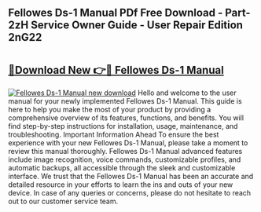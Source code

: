 ## Fellowes Ds-1 Manual PDf Free Download - Part-2zH Service Owner Guide - User Repair Edition 2nG22

# <h2><a href="http://bc12120.oget.top/?id=Fellowes+Ds-1+Manual">🔗Download New 👉🔴 Fellowes Ds-1 Manual</a></h2>

[![Fellowes Ds-1 Manual new download](https://i.imgur.com/5g1atiW.png)](http://bc12120.oget.top/?id=Fellowes+Ds-1+Manual)
Hello and welcome to the user manual for your newly implemented Fellowes Ds-1 Manual. This guide is here to help you make the most of your product by providing a comprehensive overview of its features, functions, and benefits. You will find step-by-step instructions for installation, usage, maintenance, and troubleshooting. Important Information Ahead To ensure the best experience with your new Fellowes Ds-1 Manual, please take a moment to review this manual thoroughly. Fellowes Ds-1 Manual advanced features include image recognition, voice commands, customizable profiles, and automatic backups, all accessible through the sleek and customizable interface. We trust that the Fellowes Ds-1 Manual has been an accurate and detailed resource in your efforts to learn the ins and outs of your new device. In case of any queries or concerns, please do not hesitate to reach out to our customer service team.
